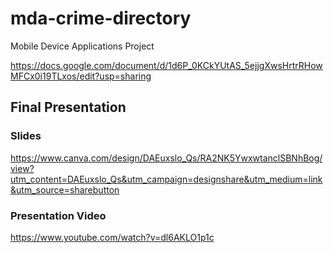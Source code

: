 # mda-crime-directory
Mobile Device Applications Project

https://docs.google.com/document/d/1d6P_0KCkYUtAS_5ejjgXwsHrtrRHowMFCx0i19TLxos/edit?usp=sharing

## Final Presentation
### Slides
https://www.canva.com/design/DAEuxslo_Qs/RA2NK5YwxwtanclSBNhBog/view?utm_content=DAEuxslo_Qs&utm_campaign=designshare&utm_medium=link&utm_source=sharebutton

### Presentation Video
https://www.youtube.com/watch?v=dl6AKLO1p1c
